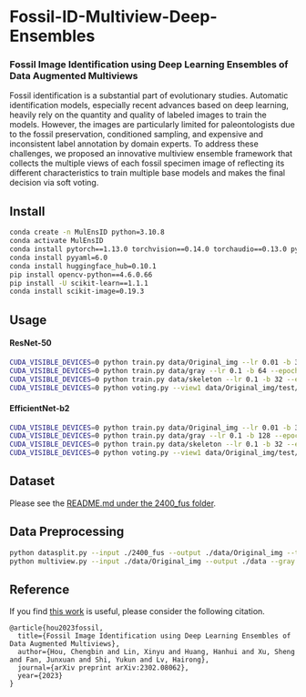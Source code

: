 # Fossil-ID-Multiview-Deep-Ensembles
### Fossil Image Identification using Deep Learning Ensembles of Data Augmented Multiviews
Fossil identification is a substantial part of evolutionary studies. Automatic identification models, especially recent advances based on deep learning, heavily rely on the quantity and quality of labeled images to train the models. However, the images are particularly limited for paleontologists due to the fossil preservation, conditioned sampling, and expensive and inconsistent label annotation by domain experts. To address these challenges, we proposed an innovative multiview ensemble framework that collects the multiple views of each fossil specimen image of reflecting its different characteristics to train multiple base models and makes the final decision via soft voting. 

## Install
```bash
conda create -n MulEnsID python=3.10.8    
conda activate MulEnsID
conda install pytorch==1.13.0 torchvision==0.14.0 torchaudio==0.13.0 pytorch-cuda=11.6 -c pytorch -c nvidia
conda install pyyaml=6.0
conda install huggingface_hub=0.10.1
pip install opencv-python==4.6.0.66
pip install -U scikit-learn==1.1.1
conda install scikit-image=0.19.3
```

## Usage
#### ResNet-50
```bash
CUDA_VISIBLE_DEVICES=0 python train.py data/Original_img --lr 0.01 -b 32 --epochs 500 --output ./output/resnet50 --model resnet50 --num-classes 16 --pretrained  --experiment ori-view 
CUDA_VISIBLE_DEVICES=0 python train.py data/gray --lr 0.1 -b 64 --epochs 500 --output ./output/resnet50 --model resnet50 --num-classes 16 --pretrained  --experiment gray-view 
CUDA_VISIBLE_DEVICES=0 python train.py data/skeleton --lr 0.1 -b 32 --epochs 500 --output ./output/resnet50 --model resnet50 --num-classes 16 --pretrained  --experiment skeleton-view 
CUDA_VISIBLE_DEVICES=0 python voting.py --view1 data/Original_img/test/ --view2 data/gray/test/ --view3 data/skeleton/test/ -cp1 ./output/resnet50/ori-view/model_best.pth.tar -cp2 ./output/resnet50/gray-view/model_best.pth.tar -cp3 ./output/resnet50/skeleton-view/model_best.pth.tar --model resnet50  --num-classes 16
```
#### EfficientNet-b2
```bash
CUDA_VISIBLE_DEVICES=0 python train.py data/Original_img --lr 0.01 -b 32 --epochs 500 --output ./output/efficientnet-b2 --model efficientnet_b2 --num-classes 16 --pretrained  --experiment ori-view
CUDA_VISIBLE_DEVICES=0 python train.py data/gray --lr 0.1 -b 128 --epochs 500 --output ./output/efficientnet-b2 --model efficientnet_b2 --num-classes 16 --pretrained  --experiment gray-view 
CUDA_VISIBLE_DEVICES=0 python train.py data/skeleton --lr 0.1 -b 32 --epochs 500 --output ./output/efficientnet-b2 --model efficientnet_b2 --num-classes 16 --pretrained  --experiment skeleton-view
CUDA_VISIBLE_DEVICES=0 python voting.py --view1 data/Original_img/test/ --view2 data/gray/test/ --view3 data/skeleton/test/ -cp1 ./output/efficientnet-b2/ori-view/model_best.pth.tar -cp2 ./output/efficientnet-b2/gray-view/model_best.pth.tar -cp3 ./output/efficientnet-b2/skeleton-view/model_best.pth.tar --model efficientnet_b2  --num-classes 16
```

## Dataset
Please see the [README.md under the 2400_fus folder](https://github.com/houchengbin/Fossil-ID-Multiview-Deep-Ensembles/tree/main/2400_fus).

## Data Preprocessing
```bash
python datasplit.py --input ./2400_fus --output ./data/Original_img --train-rate 0.734 --val-rate 0.5  # seed=2022 with Microsoft Windows 11 version 21H2 for the data used in our paper
python multiview.py --input ./data/Original_img --output ./data --gray --binary --blocksize 41 --C 5 --skeletonize
```

## Reference
If you find [this work](https://arxiv.org/abs/2302.08062) is useful, please consider the following citation.
```
@article{hou2023fossil,
  title={Fossil Image Identification using Deep Learning Ensembles of Data Augmented Multiviews},
  author={Hou, Chengbin and Lin, Xinyu and Huang, Hanhui and Xu, Sheng and Fan, Junxuan and Shi, Yukun and Lv, Hairong},
  journal={arXiv preprint arXiv:2302.08062},
  year={2023}
}
```

